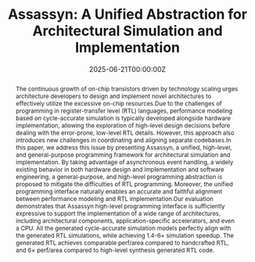 ---
title: "Assassyn: A Unified Abstraction for Architectural Simulation and Implementation"
authors:
  - Jian Weng
  - Boyang Han
  - Derui Gao
  - Ruijie Gao
  - Wanning Zhang
  - Ceyu Xu
  - Admin
  - Yangzhixin Luo
  - Lisa Wu Wills
  - Marco Canini

date: "2025-06-21T00:00:00Z"

# Schedule page publish date (NOT publication's date).
publishDate: "2024-02-10T00:00:00Z"

# Publication type.
# Legend: 0 = Uncategorized; 1 = Conference paper; 2 = Journal article;
# 3 = Preprint / Working Paper; 4 = Report; 5 = Book; 6 = Book section;
# 7 = Thesis; 8 = Patent
publication_types: ["1"]

# Publication name and optional abbreviated publication name.
publication: "International Symposium on Computer Architecture"
publication_short: "ISCA'25"

abstract: The continuous growth of on-chip transistors driven by technology scaling urges architecture developers to design and implement novel architectures to effectively utilize the excessive on-chip resources.Due to the challenges of programming in register-transfer level (RTL) languages, performance modeling based on cycle-accurate simulation is typically developed alongside hardware implementation, allowing the exploration of high-level design decisions before dealing with the error-prone, low-level RTL details. However, this approach also introduces new challenges in coordinating and aligning separate codebases.In this paper, we address this issue by presenting Assassyn, a unified, high-level, and general-purpose programming framework for architectural simulation and implementation. By taking advantage of asynchronous event handling, a widely existing behavior in both hardware design and implementation and software engineering, a general-purpose, and high-level programming abstraction is proposed to mitigate the difficulties of RTL programming. Moreover, the unified programming interface naturally enables an accurate and faithful alignment between performance modeling and RTL implementation.Our evaluation demonstrates that Assassyn high-level programming interface is sufficiently expressive to support the implementation of a wide range of architectures, including architectural components, application-specific accelerators, and even a CPU. All the generated cycle-accurate simulation models perfectly align with the generated RTL simulations, while achieving 1.4-6× simulation speedup. The generated RTL achieves comparable perf/area compared to handcrafted RTL, and 6× perf/area compared to high-level synthesis generated RTL code.

# Summary. An optional shortened abstract.
summary:

tags:
featured: false

# links:
# - name: ""
#   url: ""
url_pdf: 'https://dl.acm.org/doi/pdf/10.1145/3695053.3731004' 
url_code: ''
url_dataset: ''
url_poster: ''
url_project: ''
url_slides: ''
url_source: ''
url_video: ''

# Featured image
# To use, add an image named `featured.jpg/png` to your page's folder. 
image:
  caption: 
  focal_point: 
  preview_only: false

# Associated Projects (optional).
#   Associate this publication with one or more of your projects.
#   Simply enter your project's folder or file name without extension.
#   E.g. `internal-project` references `content/project/internal-project/index.md`.
#   Otherwise, set `projects: []`.
projects: []

# Slides (optional).
#   Associate this publication with Markdown slides.
#   Simply enter your slide deck's filename without extension.
#   E.g. `slides: "example"` references `content/slides/example/index.md`.
#   Otherwise, set `slides: ""`.
slides: ""
---
